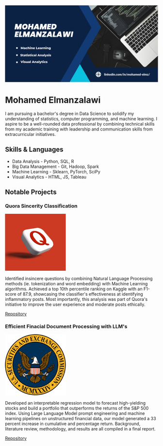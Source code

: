 ![About Me Banner](https://github.com/Mohamed-Elmz/Mohamed-Elmz/blob/main/GitHub_Banner%20(1).png)

# Mohamed Elmanzalawi
I am pursuing a bachelor's degree in Data Science to solidify my understanding of statistics, computer programming, and machine learning. I aspire to be a well-rounded data professional by combining technical skills from my academic training with leadership and communication skills from extracurricular initiatives.

## Skills & Languages
* Data Analysis - Python, SQL, R
* Big Data Management - Git, Hadoop, Spark
* Machine Learning - Sklearn, PyTorch, SciPy
* Visual Analytics - HTML, JS, Tableau

## Notable Projects 
### Quora Sincerity Classification
<img src="https://github.com/Mohamed-Elmz/Mohamed-Elmz/blob/main/Quora.jpg" width="200" >

Identified insincere questions by combining Natural Language Processing methods (ie. tokenization and word embedding) with Machine Learning algorithms. Achieved a top 10th percentile ranking on Kaggle with an F1-score of 87.9, showcasing the classifier's effectiveness at identifying inflammatory posts. Most importantly, this analysis was part of Quora's initiative to improve the user experience and moderate posts ethically.


[Repository](https://github.com/Mohamed-Elmz/Quora_Sincerity_Classification)

### Efficient Finacial Document Processing with LLM's
<img src="https://github.com/Mohamed-Elmz/Mohamed-Elmz/blob/main/SEC.png" width="200" >

Developed an interpretable regression model to forecast high-yielding stocks and build a portfolio that outperforms the returns of the S&P 500 index. Using Large Language Model prompt engineering and machine learning pipelines on unstructured financial data, our model generated a 33 percent increase in cumulative and percentage return. Background, literature review, methodology, and results are all compiled in a final report.

[Repository](https://github.com/Mohamed-Elmz/Supporting_Fundamental_Analysis/tree/main)



